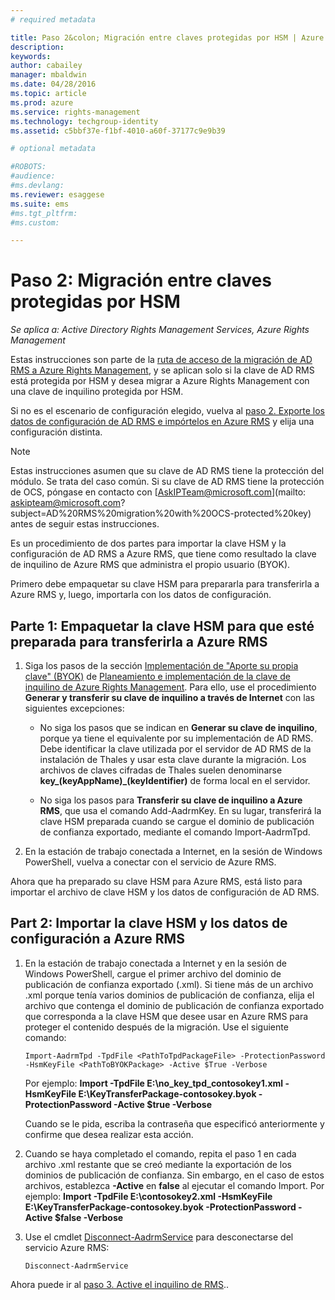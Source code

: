 ```yaml
---
# required metadata

title: Paso 2&colon; Migración entre claves protegidas por HSM | Azure RMS
description:
keywords:
author: cabailey
manager: mbaldwin
ms.date: 04/28/2016
ms.topic: article
ms.prod: azure
ms.service: rights-management
ms.technology: techgroup-identity
ms.assetid: c5bbf37e-f1bf-4010-a60f-37177c9e9b39

# optional metadata

#ROBOTS:
#audience:
#ms.devlang:
ms.reviewer: esaggese
ms.suite: ems
#ms.tgt_pltfrm:
#ms.custom:

---
```


# Paso 2: Migración entre claves protegidas por HSM

*Se aplica a: Active Directory Rights Management Services, Azure Rights Management*


Estas instrucciones son parte de la [ruta de acceso de la migración de AD RMS a Azure Rights Management](migrate-from-ad-rms-to-azure-rms.md), y se aplican solo si la clave de AD RMS está protegida por HSM y desea migrar a Azure Rights Management con una clave de inquilino protegida por HSM. 

Si no es el escenario de configuración elegido, vuelva al [paso 2. Exporte los datos de configuración de AD RMS e impórtelos en Azure RMS](migrate-from-ad-rms-to-azure-rms.md#step-2-export-configuration-data-from-ad-rms-and-import-it-to-azure-rms) y elija una configuración distinta.

> [!NOTE]
> Estas instrucciones asumen que su clave de AD RMS tiene la protección del módulo. Se trata del caso común. Si su clave de AD RMS tiene la protección de OCS, póngase en contacto con [AskIPTeam@microsoft.com](mailto: askipteam@microsoft.com?subject=AD%20RMS%20migration%20with%20OCS-protected%20key) antes de seguir estas instrucciones.

Es un procedimiento de dos partes para importar la clave HSM y la configuración de AD RMS a Azure RMS, que tiene como resultado la clave de inquilino de Azure RMS que administra el propio usuario (BYOK).

Primero debe empaquetar su clave HSM para prepararla para transferirla a Azure RMS y, luego, importarla con los datos de configuración.

## Parte 1: Empaquetar la clave HSM para que esté preparada para transferirla a Azure RMS

1.  Siga los pasos de la sección [Implementación de "Aporte su propia clave" (BYOK)](plan-implement-tenant-key.md#BKMK_ImplementBYOK) de [Planeamiento e implementación de la clave de inquilino de Azure Rights Management](plan-implement-tenant-key.md). Para ello, use el procedimiento **Generar y transferir su clave de inquilino a través de Internet** con las siguientes excepciones:

    -   No siga los pasos que se indican en **Generar su clave de inquilino**, porque ya tiene el equivalente por su implementación de AD RMS. Debe identificar la clave utilizada por el servidor de AD RMS de la instalación de Thales y usar esta clave durante la migración. Los archivos de claves cifradas de Thales suelen denominarse **key_(keyAppName)_(keyIdentifier)** de forma local en el servidor.

    -   No siga los pasos para **Transferir su clave de inquilino a Azure RMS**, que usa el comando Add-AadrmKey.  En su lugar, transferirá la clave HSM preparada cuando se cargue el dominio de publicación de confianza exportado, mediante el comando Import-AadrmTpd.

2.  En la estación de trabajo conectada a Internet, en la sesión de Windows PowerShell, vuelva a conectar con el servicio de Azure RMS.

Ahora que ha preparado su clave HSM para Azure RMS, está listo para importar el archivo de clave HSM y los datos de configuración de AD RMS.

## Part 2: Importar la clave HSM y los datos de configuración a Azure RMS

1.  En la estación de trabajo conectada a Internet y en la sesión de Windows PowerShell, cargue el primer archivo del dominio de publicación de confianza exportado (.xml). Si tiene más de un archivo .xml porque tenía varios dominios de publicación de confianza, elija el archivo que contenga el dominio de publicación de confianza exportado que corresponda a la clave HSM que desee usar en Azure RMS para proteger el contenido después de la migración. Use el siguiente comando:

    ```
    Import-AadrmTpd -TpdFile <PathToTpdPackageFile> -ProtectionPassword -HsmKeyFile <PathToBYOKPackage> -Active $True -Verbose
    ```
    Por ejemplo: **Import -TpdFile E:\no_key_tpd_contosokey1.xml  -HsmKeyFile E:\KeyTransferPackage-contosokey.byok -ProtectionPassword -Active $true -Verbose**

    Cuando se le pida, escriba la contraseña que especificó anteriormente y confirme que desea realizar esta acción.

2.  Cuando se haya completado el comando, repita el paso 1 en cada archivo .xml restante que se creó mediante la exportación de los dominios de publicación de confianza. Sin embargo, en el caso de estos archivos, establezca **-Active** en **false** al ejecutar el comando Import.  Por ejemplo: **Import -TpdFile E:\contosokey2.xml -HsmKeyFile E:\KeyTransferPackage-contosokey.byok -ProtectionPassword -Active $false -Verbose**

3.  Use el cmdlet [Disconnect-AadrmService](http://msdn.microsoft.com/library/windowsazure/dn629416.aspx) para desconectarse del servicio Azure RMS:

    ```
    Disconnect-AadrmService
    ```

Ahora puede ir al [paso 3. Active el inquilino de RMS](migrate-from-ad-rms-to-azure-rms.md#BKMK_Step3Migration)..



<!--HONumber=Apr16_HO4-->



